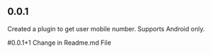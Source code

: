 ## 0.0.1
Created a plugin to get user mobile number. Supports Android only.

#0.0.1+1
Change in Readme.md File